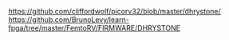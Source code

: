 https://github.com/cliffordwolf/picorv32/blob/master/dhrystone/
https://github.com/BrunoLevy/learn-fpga/tree/master/FemtoRV/FIRMWARE/DHRYSTONE
